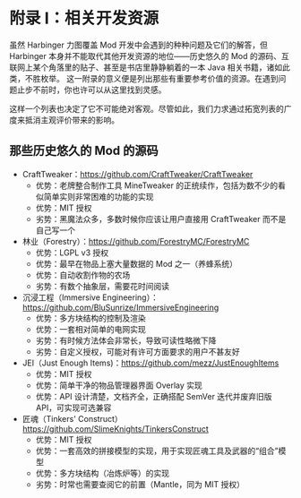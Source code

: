# 附录 I：相关开发资源

虽然 Harbinger 力图覆盖 Mod 开发中会遇到的种种问题及它们的解答，但 Harbinger 本身并不能取代其他开发资源的地位——历史悠久的 Mod 的源码、互联网上某个角落里的贴子、甚至是书店里静静躺着的一本 Java 相关书籍，诸如此类，不胜枚举。
这一附录的意义便是列出那些有重要参考价值的资源。在遇到问题止步不前时，你也许可以从这里找到灵感。

这样一个列表也决定了它不可能绝对客观。尽管如此，我们力求通过拓宽列表的广度来抵消主观评价带来的影响。

## 那些历史悠久的 Mod 的源码

  - CraftTweaker：https://github.com/CraftTweaker/CraftTweaker
    - 优势：老牌整合制作工具 MineTweaker 的正统续作，包括为数不少的看似简单实则非常困难的功能的实现
    - 优势：MIT 授权
    - 劣势：黑魔法众多，多数时候你应该让用户直接用 CraftTweaker 而不是自己写一个
  - 林业（Forestry）：https://github.com/ForestryMC/ForestryMC
    - 优势：LGPL v3 授权
    - 优势：最早在物品上塞大量数据的 Mod 之一（养蜂系统）
    - 优势：自动收割作物的农场
    - 劣势：有数个抽象层，需要花时间阅读
  - 沉浸工程（Immersive Engineering）：https://github.com/BluSunrize/ImmersiveEngineering
    - 优势：多方块结构的控制及渲染
    - 优势：一套相对简单的电网实现
    - 劣势：有时候方法体会非常长，导致可读性略微下降
    - 劣势：自定义授权，可能对有许可方面要求的用户不甚友好
  - JEI（Just Enough Items)：https://github.com/mezz/JustEnoughItems
    - 优势：MIT 授权
    - 优势：简单干净的物品管理器界面 Overlay 实现
    - 优势：API 设计清楚，文档齐全，正确搭配 SemVer 迭代并废弃旧版 API，可实现可选兼容
  - 匠魂（Tinkers' Construct）https://github.com/SlimeKnights/TinkersConstruct
    - 优势：MIT 授权
    - 优势：一套高效的拼接模型的实现，用于实现匠魂工具及武器的“组合”模型
    - 优势：多方块结构（冶炼炉等）的实现
    - 劣势：时常也需要查阅它的前置（Mantle，同为 MIT 授权）
